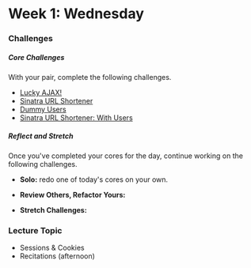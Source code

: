 # Week 1: Wednesday

### Challenges

##### Core Challenges
With your pair, complete the following challenges.

- [Lucky AJAX!](/otters-2014/lucky-ajax-challenge)
- [Sinatra URL Shortener](/otters-2014/sinatra-url-shortener-challenge)
- [Dummy Users](https://github.com/otters-2014/dummy-users-challenge)
- [Sinatra URL Shortener: With Users](/otters-2014/sinatra-url-shortener-with-users-challenge)

##### Reflect and Stretch
Once you've completed your cores for the day, continue working on the following challenges.

- **Solo:** redo one of today's cores on your own.

- **Review Others, Refactor Yours:**

- **Stretch Challenges:**

### Lecture Topic
* Sessions & Cookies
* Recitations (afternoon)
